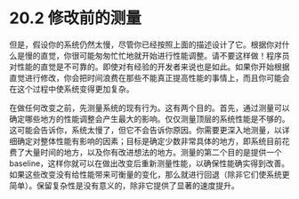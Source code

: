 # 20.2 修改前的测量

但是，假设你的系统仍然太慢，尽管你已经按照上面的描述设计了它。根据你对什么是慢的直觉，你很可能匆匆忙忙地就开始进行性能调整。请不要这样做！程序员对性能的直觉是不可靠的。即使对有经验的开发者来说也是如此。如果你开始根据直觉进行修改，你会把时间浪费在那些不能真正提高性能的事情上，而且你可能会在这个过程中使系统变得更加复杂。

在做任何改变之前，先测量系统的现有行为。这有两个目的。首先，通过测量可以确定哪些地方的性能调整会产生最大的影响。仅仅测量顶层的系统性能是不够的。这可能会告诉你，系统太慢了，但它不会告诉你原因。你需要更深入地测量，以详细确定对整体性能有影响的因素；目标是确定少数非常具体的地方，即系统目前花费了大量时间的地方，以及你有改进想法的地方。测量的第二个目的是提供一个baseline，这样你就可以在做出改变后重新测量性能，以确保性能确实得到改善。如果这些改变没有给性能带来可衡量的变化，那么就进行回退（除非它们使系统更简单）。保留复杂性是没有意义的，除非它提供了显著的速度提升。
